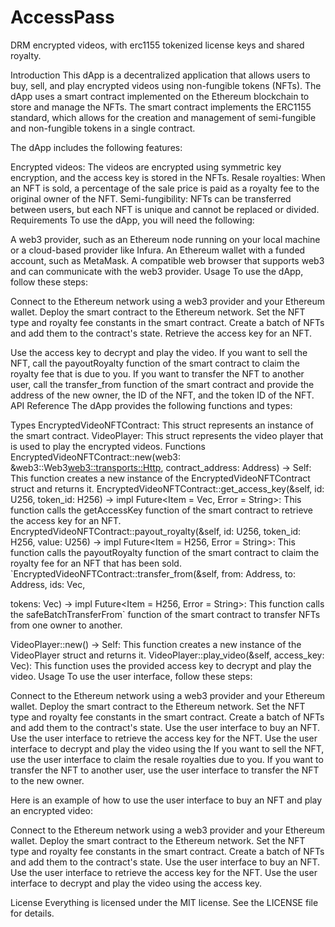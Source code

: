 # AccessPass
DRM encrypted videos, with erc1155 tokenized license keys and shared royalty. 


Introduction
This dApp is a decentralized application that allows users to buy, sell, and play encrypted videos using non-fungible tokens (NFTs). The dApp uses a smart contract implemented on the Ethereum blockchain to store and manage the NFTs. The smart contract implements the ERC1155 standard, which allows for the creation and management of semi-fungible and non-fungible tokens in a single contract.

The dApp includes the following features:

Encrypted videos: The videos are encrypted using symmetric key encryption, and the access key is stored in the NFTs.
Resale royalties: When an NFT is sold, a percentage of the sale price is paid as a royalty fee to the original owner of the NFT.
Semi-fungibility: NFTs can be transferred between users, but each NFT is unique and cannot be replaced or divided.
Requirements
To use the dApp, you will need the following:

A web3 provider, such as an Ethereum node running on your local machine or a cloud-based provider like Infura.
An Ethereum wallet with a funded account, such as MetaMask.
A compatible web browser that supports web3 and can communicate with the web3 provider.
Usage
To use the dApp, follow these steps:

Connect to the Ethereum network using a web3 provider and your Ethereum wallet.
Deploy the smart contract to the Ethereum network.
Set the NFT type and royalty fee constants in the smart contract.
Create a batch of NFTs and add them to the contract's state.
Retrieve the access key for an NFT.

Use the access key to decrypt and play the video.
If you want to sell the NFT, call the payoutRoyalty function of the smart contract to claim the royalty fee that is due to you.
If you want to transfer the NFT to another user, call the transfer_from function of the smart contract and provide the address of the new owner, the ID of the NFT, and the token ID of the NFT.
API Reference
The dApp provides the following functions and types:

Types
EncryptedVideoNFTContract: This struct represents an instance of the smart contract.
VideoPlayer: This struct represents the video player that is used to play the encrypted videos.
Functions
EncryptedVideoNFTContract::new(web3: &web3::Web3<web3::transports::Http>, contract_address: Address) -> Self: This function creates a new instance of the EncryptedVideoNFTContract struct and returns it.
EncryptedVideoNFTContract::get_access_key(&self, id: U256, token_id: H256) -> impl Future<Item = Vec<u8>, Error = String>: This function calls the getAccessKey function of the smart contract to retrieve the access key for an NFT.
EncryptedVideoNFTContract::payout_royalty(&self, id: U256, token_id: H256, value: U256) -> impl Future<Item = H256, Error = String>: This function calls the payoutRoyalty function of the smart contract to claim the royalty fee for an NFT that has been sold.
`EncryptedVideoNFTContract::transfer_from(&self, from: Address, to: Address, ids: Vec<U256>,

tokens: Vec<H256>) -> impl Future<Item = H256, Error = String>: This function calls the safeBatchTransferFrom` function of the smart contract to transfer NFTs from one owner to another.

VideoPlayer::new() -> Self: This function creates a new instance of the VideoPlayer struct and returns it.
VideoPlayer::play_video(&self, access_key: Vec<u8>): This function uses the provided access key to decrypt and play the video.
Usage
To use the user interface, follow these steps:

Connect to the Ethereum network using a web3 provider and your Ethereum wallet.
Deploy the smart contract to the Ethereum network.
Set the NFT type and royalty fee constants in the smart contract.
Create a batch of NFTs and add them to the contract's state.
Use the user interface to buy an NFT.
Use the user interface to retrieve the access key for the NFT.
Use the user interface to decrypt and play the video using the
If you want to sell the NFT, use the user interface to claim the resale royalties due to you.
If you want to transfer the NFT to another user, use the user interface to transfer the NFT to the new owner.


Here is an example of how to use the user interface to buy an NFT and play an encrypted video:

Connect to the Ethereum network using a web3 provider and your Ethereum wallet.
Deploy the smart contract to the Ethereum network.
Set the NFT type and royalty fee constants in the smart contract.
Create a batch of NFTs and add them to the contract's state.
Use the user interface to buy an NFT.
Use the user interface to retrieve the access key for the NFT.
Use the user interface to decrypt and play the video using the access key.

License
Everything is licensed under the MIT license. See the LICENSE file for details.
